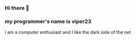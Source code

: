 ### Hi there 👋
### my programmer's name is viper23 

I am a computer enthusiast and I like the dark side of the net
<!--
**tonycarlin2306/tonycarlin2306** is a ✨ _special_ ✨ repository because its `README.md` (this file) appears on your GitHub profile.

Here are some ideas to get you started:

- 🔭 I’m currently working on ...
- 🌱 I’m currently learning ..Django and some others library in python like matplolib
- 👯 I’m looking to collaborate on ...
- 🤔 I’m looking for help with ...
- 💬 Ask me about ...
- 📫 How to reach me: ...shikroot@protonmail.ch
- 😄 Pronouns: ...
- ⚡ Fun fact: ...
-->
